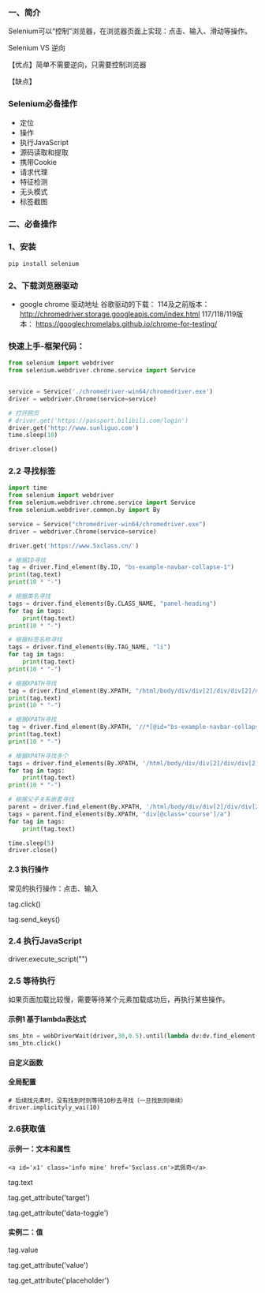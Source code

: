 ### 一、简介

Selenium可以“控制”浏览器，在浏览器页面上实现：点击、输入、滑动等操作。

Selenium VS 逆向

【优点】简单不需要逆向，只需要控制浏览器

【缺点】

### Selenium必备操作

- 定位
- 操作
- 执行JavaScript
- 源码读取和提取
- 携带Cookie
- 请求代理
- 特征检测
- 无头模式
- 标签截图

### 二、必备操作



### 1、安装

```python
pip install selenium
```



### 2、下载浏览器驱动
- google chrome 驱动地址
谷歌驱动的下载：
114及之前版本： http://chromedriver.storage.googleapis.com/index.html
117/118/119版本： https://googlechromelabs.github.io/chrome-for-testing/

### 快速上手-框架代码：
```python
from selenium import webdriver
from selenium.webdriver.chrome.service import Service


service = Service('./chromedriver-win64/chromedriver.exe')
driver = webdriver.Chrome(service=service)

# 打开网页
# driver.get('https://passport.bilibili.com/login')
driver.get('http://www.sunliguo.com')
time.sleep(10)

driver.close()
```


### 2.2 寻找标签
```python
import time
from selenium import webdriver
from selenium.webdriver.chrome.service import Service
from selenium.webdriver.common.by import By

service = Service("chromedriver-win64/chromedriver.exe")
driver = webdriver.Chrome(service=service)

driver.get('https://www.5xclass.cn/')

# 根据ID寻找
tag = driver.find_element(By.ID, "bs-example-navbar-collapse-1")
print(tag.text)
print(10 * "-")

# 根据类名寻找
tags = driver.find_elements(By.CLASS_NAME, "panel-heading")
for tag in tags:
    print(tag.text)
print(10 * "-")

# 根据标签名称寻找
tags = driver.find_elements(By.TAG_NAME, "li")
for tag in tags:
    print(tag.text)
print(10 * "-")

# 根据XPATH寻找
tag = driver.find_element(By.XPATH, "/html/body/div/div[2]/div/div[2]/div/div[2]/div[1]")
print(tag.text)
print(10 * "-")

# 根据XPATH寻找
tag = driver.find_element(By.XPATH, '//*[@id="bs-example-navbar-collapse-1"]/ul[1]/li[1]/a')
print(tag.text)
print(10 * "-")

# 根据XPATH寻找多个
tags = driver.find_elements(By.XPATH, '/html/body/div/div[2]/div/div[2]/div/div[2]/div[2]/div/div/div/div/div[2]/a')
for tag in tags:
    print(tag.text)
print(10 * "-")

# 根据父子关系嵌套寻找
parent = driver.find_element(By.XPATH, '/html/body/div/div[2]/div/div[2]/div/div[2]/div[2]/div/div/div/div')
tags = parent.find_elements(By.XPATH, "div[@class='course']/a")
for tag in tags:
    print(tag.text)

time.sleep(5)
driver.close()

```

#### 2.3 执行操作

常见的执行操作：点击、输入

tag.click()

tag.send_keys()

### 2.4 执行JavaScript

driver.execute_script("")

### 2.5 等待执行

如果页面加载比较慢，需要等待某个元素加载成功后，再执行某些操作。

#### 示例1 基于lambda表达式

```python
sms_btn = webDriverWait(driver,30,0.5).until(lambda dv:dv.find_element(BY.XPATH,''))
sms_btn.click()
```

#### 自定义函数

#### 全局配置

```
# 后续找元素时，没有找到时则等待10秒去寻找（一旦找到则继续）
driver.implicityly_wai(10)
```



### 2.6获取值

#### 示例一：文本和属性

```
<a id='x1' class='info mine' href='5xclass.cn'>武佩奇</a>
```

tag.text

tag.get_attribute('target')

tag.get_attribute('data-toggle')

#### 实例二：值

tag.value

tag.get_attribute('value')

tag.get_attribute('placeholder')